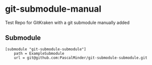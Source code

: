 # git-submodule-manual
Test Repo for GitKraken with a git submodule manually added

## Submodule
```
[submodule "git-submodule-submodule"]
	path = ExampleSubmodule
	url = git@github.com:PascalMinder/git-submodule-submodule.git
```

